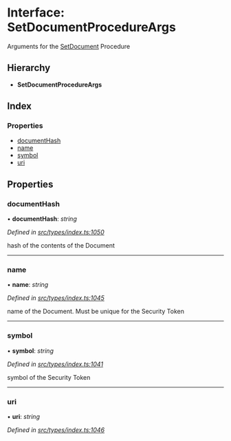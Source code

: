 # Interface: SetDocumentProcedureArgs

Arguments for the [SetDocument](../enums/_types_index_.proceduretype.md#setdocument) Procedure

## Hierarchy

* **SetDocumentProcedureArgs**

## Index

### Properties

* [documentHash](_types_index_.setdocumentprocedureargs.md#documenthash)
* [name](_types_index_.setdocumentprocedureargs.md#name)
* [symbol](_types_index_.setdocumentprocedureargs.md#symbol)
* [uri](_types_index_.setdocumentprocedureargs.md#uri)

## Properties

###  documentHash

• **documentHash**: *string*

*Defined in [src/types/index.ts:1050](https://github.com/PolymathNetwork/polymath-sdk/blob/fb8c7c9/src/types/index.ts#L1050)*

hash of the contents of the Document

___

###  name

• **name**: *string*

*Defined in [src/types/index.ts:1045](https://github.com/PolymathNetwork/polymath-sdk/blob/fb8c7c9/src/types/index.ts#L1045)*

name of the Document. Must be unique for the Security Token

___

###  symbol

• **symbol**: *string*

*Defined in [src/types/index.ts:1041](https://github.com/PolymathNetwork/polymath-sdk/blob/fb8c7c9/src/types/index.ts#L1041)*

symbol of the Security Token

___

###  uri

• **uri**: *string*

*Defined in [src/types/index.ts:1046](https://github.com/PolymathNetwork/polymath-sdk/blob/fb8c7c9/src/types/index.ts#L1046)*
